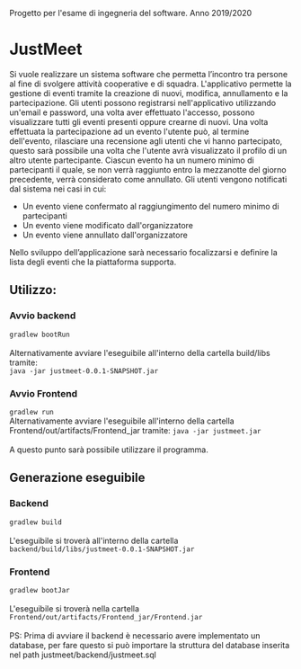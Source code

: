 Progetto per l'esame di ingegneria del software. Anno 2019/2020

<h1>JustMeet</h1>

Si vuole realizzare un sistema software che permetta l’incontro tra persone al fine di svolgere attività cooperative e di squadra.
L'applicativo permette la gestione di eventi tramite la creazione di nuovi, modifica, annullamento e la partecipazione.
Gli utenti possono registrarsi nell'applicativo utilizzando un'email e password, una volta aver effettuato l'accesso, possono visualizzare tutti gli eventi presenti oppure crearne di nuovi.
Una volta effettuata la partecipazione ad un evento l'utente può, al termine dell'evento, rilasciare una recensione agli utenti che vi hanno partecipato, questo sarà possibile una volta che l'utente avrà visualizzato il profilo di un altro utente partecipante.
Ciascun evento ha un numero minimo di partecipanti il quale, se non verrà raggiunto entro la mezzanotte del giorno precedente, verrà considerato come annullato.
Gli utenti vengono notificati dal sistema nei casi in cui: 
<ul>
 <li>
  Un evento viene confermato al raggiungimento del numero minimo di partecipanti
 </li>
 <li>
  Un evento viene modificato dall'organizzatore
 </li>
 <li>
  Un evento viene annullato dall'organizzatore
</ul>

Nello sviluppo dell’applicazione sarà necessario focalizzarsi e definire la lista degli eventi che la piattaforma supporta.

<h2>Utilizzo:</h2>
<h3>Avvio backend</h3>
<code>gradlew bootRun</code>
<br><br>Alternativamente avviare l'eseguibile all'interno della cartella build/libs tramite:
<br><code>java -jar justmeet-0.0.1-SNAPSHOT.jar</code> 
<br><h3>Avvio Frontend </h3>
<code>gradlew run</code> 
<br>Alternativamente avviare l'eseguibile all'interno della cartella Frontend/out/artifacts/Frontend_jar tramite:
<code>java -jar justmeet.jar</code>
<br><br> A questo punto sarà possibile utilizzare il programma.

<h2>Generazione eseguibile</h2>
<h3>Backend</h3>
<code>gradlew build</code>
<br><br>L'eseguibile si troverà all'interno della cartella <code>backend/build/libs/justmeet-0.0.1-SNAPSHOT.jar</code>
<h3>Frontend</h3>
<code>gradlew bootJar</code>
<br><br>L'eseguibile si troverà nella cartella <code>Frontend/out/artifacts/Frontend_jar/Frontend.jar</code>
<br><br>PS: Prima di avviare il backend è necessario avere implementato un database, per fare questo si può importare la struttura del database inserita nel path justmeet/backend/justmeet.sql
